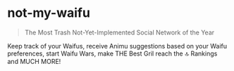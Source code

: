 # not-my-waifu

> The Most Trash Not-Yet-Implemented Social Network of the Year

Keep track of your Waifus, receive Animu suggestions based on your Waifu preferences, start Waifu Wars, make THE Best Gril reach the :top: Rankings and MUCH MORE!

